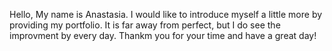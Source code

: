 Hello,
My name is Anastasia. 
I would like to introduce myself a little more by providing my portfolio.
It is far away from perfect, but I do see the improvment by every day.
Thankm you for your time and have a great day!
